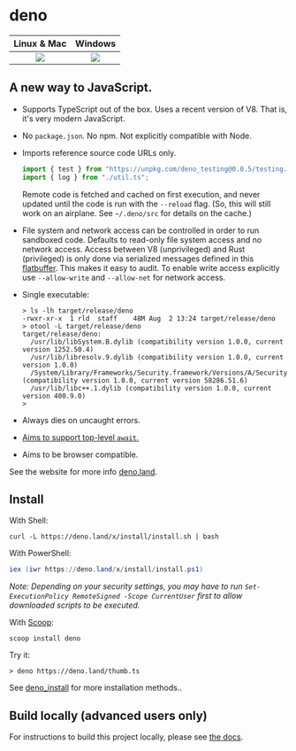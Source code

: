 # deno

|      **Linux & Mac**       |        **Windows**         |
| :------------------------: | :------------------------: |
| [![][tci badge]][tci link] | [![][avy badge]][avy link] |

## A new way to JavaScript.

- Supports TypeScript out of the box. Uses a recent version of V8. That is, it's
  very modern JavaScript.

- No `package.json`. No npm. Not explicitly compatible with Node.

- Imports reference source code URLs only.

  ```typescript
  import { test } from "https://unpkg.com/deno_testing@0.0.5/testing.ts";
  import { log } from "./util.ts";
  ```

  Remote code is fetched and cached on first execution, and never updated until
  the code is run with the `--reload` flag. (So, this will still work on an
  airplane. See `~/.deno/src` for details on the cache.)

- File system and network access can be controlled in order to run sandboxed
  code. Defaults to read-only file system access and no network access. Access
  between V8 (unprivileged) and Rust (privileged) is only done via serialized
  messages defined in this
  [flatbuffer](https://github.com/denoland/deno/blob/master/src/msg.fbs). This
  makes it easy to audit. To enable write access explicitly use `--allow-write`
  and `--allow-net` for network access.

- Single executable:

  ```
  > ls -lh target/release/deno
  -rwxr-xr-x  1 rld  staff    48M Aug  2 13:24 target/release/deno
  > otool -L target/release/deno
  target/release/deno:
    /usr/lib/libSystem.B.dylib (compatibility version 1.0.0, current version 1252.50.4)
    /usr/lib/libresolv.9.dylib (compatibility version 1.0.0, current version 1.0.0)
    /System/Library/Frameworks/Security.framework/Versions/A/Security (compatibility version 1.0.0, current version 58286.51.6)
    /usr/lib/libc++.1.dylib (compatibility version 1.0.0, current version 400.9.0)
  >
  ```

- Always dies on uncaught errors.

- [Aims to support top-level `await`.](https://github.com/denoland/deno/issues/471)

- Aims to be browser compatible.

See the website for more info [deno.land](https://deno.land).

## Install

With Shell:

```
curl -L https://deno.land/x/install/install.sh | bash
```

With PowerShell:

```powershell
iex (iwr https://deno.land/x/install/install.ps1)
```

_Note: Depending on your security settings, you may have to run
`Set-ExecutionPolicy RemoteSigned -Scope CurrentUser` first to allow downloaded
scripts to be executed._

With [Scoop](https://scoop.sh/):

```
scoop install deno
```

Try it:

```
> deno https://deno.land/thumb.ts
```

See [deno_install](https://github.com/denoland/deno_install) for more
installation methods..

## Build locally (advanced users only)

For instructions to build this project locally, please see [the docs](https://github.com/denoland/deno/blob/master/Docs.md#build-instructions-for-advanced-users-only).

<!-- prettier-ignore -->
[avy badge]: https://ci.appveyor.com/api/projects/status/yel7wtcqwoy0to8x?branch=master&svg=true
[avy link]: https://ci.appveyor.com/project/deno/deno
[tci badge]: https://travis-ci.com/denoland/deno.svg?branch=master
[tci link]: https://travis-ci.com/denoland/deno
